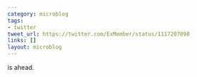 ```yaml
---
category: microblog
tags:
- twitter
tweet_url: https://twitter.com/ExMember/status/1117207098
links: []
layout: microblog
---
```

is ahead.
